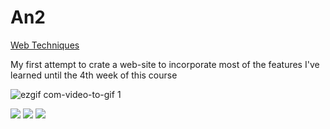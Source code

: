 # An2

  <a href="https://github.com/IrinaButu2307/An2/tree/master/TW%20-%20Web%20Techniques">Web Techniques</a>
  <p> My first attempt to crate a web-site to incorporate most of the features I've learned until the 4th week of this course</p>  

![ezgif com-video-to-gif 1](https://user-images.githubusercontent.com/32790344/48231146-ea0b6080-e3b5-11e8-9ab7-127a19c85e6a.gif)

<img src="https://user-images.githubusercontent.com/32790344/52598146-a6fdd500-2e5d-11e9-9d75-0c4b53015a9f.jpeg" >
 
<img src="https://user-images.githubusercontent.com/32790344/52598184-b846e180-2e5d-11e9-9ea9-89e9cf85e6f3.jpeg" >
<img src="https://user-images.githubusercontent.com/32790344/52598191-bb41d200-2e5d-11e9-9a0e-36f8f9b812d8.jpeg" >


